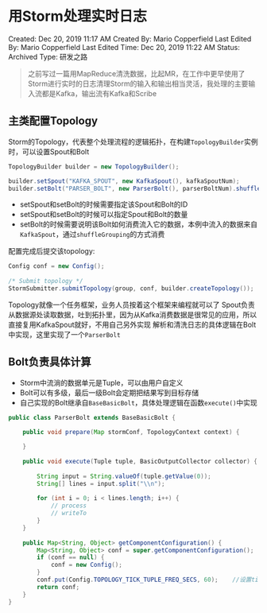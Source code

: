 # 用Storm处理实时日志

Created: Dec 20, 2019 11:17 AM
Created By: Mario Copperfield
Last Edited By: Mario Copperfield
Last Edited Time: Dec 20, 2019 11:22 AM
Status: Archived
Type: 研发之路

> 之前写过一篇用MapReduce清洗数据，比起MR，在工作中更早使用了Storm进行实时的日志清理Storm的输入和输出相当灵活，我处理的主要输入流都是Kafka，输出流有Kafka和Scribe

## 主类配置Topology

Storm的Topology，代表整个处理流程的逻辑拓扑，在构建`TopologyBuilder`实例时，可以设置Spout和Bolt

```java
TopologyBuilder builder = new TopologyBuilder();

builder.setSpout("KAFKA_SPOUT", new KafkaSpout(), kafkaSpoutNum);
builder.setBolt("PARSER_BOLT", new ParserBolt(), parserBoltNum).shuffleGrouping("KAFKA_SPOUT");
```

- setSpout和setBolt的时候需要指定该Spout和Bolt的ID
- setSpout和setBolt的时候可以指定Spout和Bolt的数量
- setBolt的时候需要说明该Bolt如何消费流入它的数据，本例中流入的数据来自`KafkaSpout`，通过`shuffleGrouping`的方式消费

配置完成后提交该topology:

```java
Config conf = new Config();
        
/* Submit topology */
StormSubmitter.submitTopology(group, conf, builder.createTopology());
```

Topology就像一个任务框架，业务人员按着这个框架来编程就可以了
Spout负责从数据源处读取数据，吐到拓扑里，因为从Kafka消费数据是很常见的应用，所以直接复用KafkaSpout就好，不用自己另外实现
解析和清洗日志的具体逻辑在Bolt中实现，这里实现了一个`ParserBolt`

## Bolt负责具体计算

- Storm中流淌的数据单元是Tuple，可以由用户自定义
- Bolt可以有多级，最后一级Bolt会定期把结果写到目标存储
- 自己实现的Bolt继承自`BaseBasicBolt`，具体处理逻辑在函数`execute()`中实现

```java
public class ParserBolt extends BaseBasicBolt {

    public void prepare(Map stormConf, TopologyContext context) {
        
    }
    
    public void execute(Tuple tuple, BasicOutputCollector collector) {
        
        String input = String.valueOf(tuple.getValue(0));
        String[] lines = input.split("\\n");
        
        for (int i = 0; i < lines.length; i++) {
            // process
            // writeTo
        }
    }
    
    public Map<String, Object> getComponentConfiguration() {
        Map<String, Object> conf = super.getComponentConfiguration();
        if (conf == null) {
            conf = new Config();
        }
        conf.put(Config.TOPOLOGY_TICK_TUPLE_FREQ_SECS, 60);    //设置tick的时间为60秒，实现一些定时操作。
        return conf;
    }
}
```